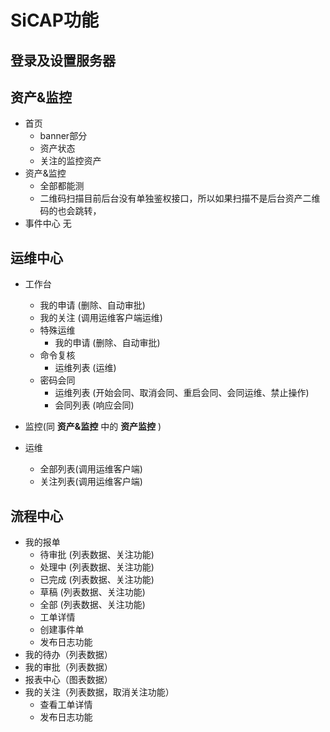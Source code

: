 # SiCAP功能

## 登录及设置服务器

## 资产&监控
* 首页
  * banner部分
  * 资产状态
  * 关注的监控资产
* 资产&监控
  * 全部都能测
  * 二维码扫描目前后台没有单独鉴权接口，所以如果扫描不是后台资产二维码的也会跳转，
* 事件中心
  无

## 运维中心

* 工作台
  * 我的申请 (删除、自动审批)
  * 我的关注 (调用运维客户端运维)
  * 特殊运维
    * 我的申请 (删除、自动审批)
  * 命令复核
    * 运维列表 (运维)
  * 密码会同
    * 运维列表 (开始会同、取消会同、重启会同、会同运维、禁止操作)
    * 会同列表 (响应会同)

* 监控(同 __资产&监控__ 中的 __资产监控__ )

* 运维
  * 全部列表(调用运维客户端)
  * 关注列表(调用运维客户端)


## 流程中心

* 我的报单
  * 待审批 (列表数据、关注功能)
  * 处理中 (列表数据、关注功能)
  * 已完成 (列表数据、关注功能)
  * 草稿 (列表数据、关注功能)
  * 全部 (列表数据、关注功能)
  * 工单详情
  * 创建事件单
  * 发布日志功能
* 我的待办（列表数据）
* 我的审批（列表数据）
* 报表中心（图表数据）
* 我的关注（列表数据，取消关注功能）
  * 查看工单详情
  * 发布日志功能
  
